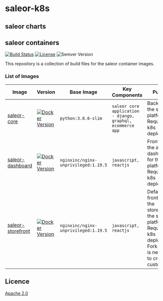 # saleor-k8s

## saleor charts

## saleor containers

[![Build Status](https://dev.azure.com/eirenauts/saleor-k8s/_apis/build/status/eirenauts.saleor-k8s?branchName=master)](https://dev.azure.com/eirenauts/saleor-k8s/_build/latest?definitionId=1&branchName=master) [![License](https://img.shields.io/badge/License-Apache%202.0-blue.svg)](https://choosealicense.com/licenses/apache-2.0/) ![Semver Version](https://img.shields.io/github/v/tag/eirenauts/saleor-k8s?color=blue&sort=semver)

This repository is a collection of build files for the saleor container images.

### List of Images

| Image                                                                                                 | Version                                                                                                                                                | Base Image                           | Key Components                                             | Purpose                                                                                                                                        |
| ----------------------------------------------------------------------------------------------------- | ------------------------------------------------------------------------------------------------------------------------------------------------------ | ------------------------------------ | ---------------------------------------------------------- | ---------------------------------------------------------------------------------------------------------------------------------------------- |
| [saleor-core](https://github.com/users/eirenauts/packages/saleor-k8s/package/saleor-core)             | [![Docker Version](https://img.shields.io/badge/version-1.3.0-blue)](https://github.com/users/eirenauts/packages/saleor-k8s/package/saleor-core)       | `python:3.8.6-slim`                  | `saleor core application - django, graphql, ecommerce app` | Backend for the saleor platform. Required for k8s deployments.                                                                                 |
| [saleor-dashboard](https://github.com/users/eirenauts/packages/saleor-k8s/package/saleor-dashboard)   | [![Docker Version](https://img.shields.io/badge/version-1.3.0-blue)](https://github.com/users/eirenauts/packages/saleor-k8s/package/saleor-dashboard)  | `nginxinc/nginx-unprivileged:1.19.5` | `javascript, reactjs`                                      | Frontend for the admin dashboard for the saleor platform. Required for k8s deployments.                                                        |
| [saleor-storefront](https://github.com/users/eirenauts/packages/saleor-k8s/package/saleor-storefront) | [![Docker Version](https://img.shields.io/badge/version-1.3.0-blue)](https://github.com/users/eirenauts/packages/saleor-k8s/package/saleor-storefront) | `nginxinc/nginx-unprivileged:1.19.5` | `javascript, reactjs`                                      | Default frontend for the storefront for the saleor platform. Required for k8s deployments. Fork this if it is necessary to create a custom UI. |

## Licence

[Apache 2.0](https://choosealicense.com/licenses/apache-2.0/)
